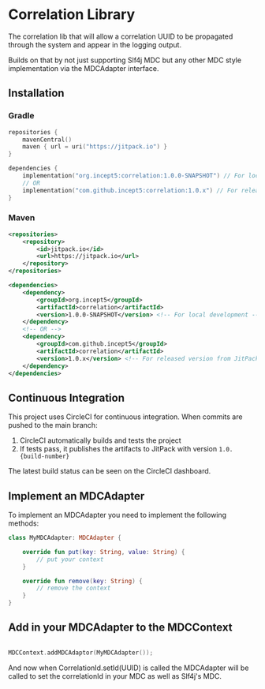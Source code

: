 # Correlation Library

The correlation lib that will allow a correlation UUID to be propagated through the system and appear in the logging output.

Builds on that by not just supporting Slf4j MDC but any other MDC style implementation via the MDCAdapter interface.

## Installation

### Gradle

```kotlin
repositories {
    mavenCentral()
    maven { url = uri("https://jitpack.io") }
}

dependencies {
    implementation("org.incept5:correlation:1.0.0-SNAPSHOT") // For local development
    // OR
    implementation("com.github.incept5:correlation:1.0.x") // For released version from JitPack
}
```

### Maven

```xml
<repositories>
    <repository>
        <id>jitpack.io</id>
        <url>https://jitpack.io</url>
    </repository>
</repositories>

<dependencies>
    <dependency>
        <groupId>org.incept5</groupId>
        <artifactId>correlation</artifactId>
        <version>1.0.0-SNAPSHOT</version> <!-- For local development -->
    </dependency>
    <!-- OR -->
    <dependency>
        <groupId>com.github.incept5</groupId>
        <artifactId>correlation</artifactId>
        <version>1.0.x</version> <!-- For released version from JitPack -->
    </dependency>
</dependencies>
```

## Continuous Integration

This project uses CircleCI for continuous integration. When commits are pushed to the main branch:

1. CircleCI automatically builds and tests the project
2. If tests pass, it publishes the artifacts to JitPack with version `1.0.{build-number}`

The latest build status can be seen on the CircleCI dashboard.

## Implement an MDCAdapter

To implement an MDCAdapter you need to implement the following methods:

```kotlin
class MyMDCAdapter: MDCAdapter {

    override fun put(key: String, value: String) {
        // put your context 
    }

    override fun remove(key: String) {
        // remove the context
    }
}
```

## Add in your MDCAdapter to the MDCContext

```kotlin

MDCContext.addMDCAdaptor(MyMDCAdapter());

```

And now when CorrelationId.setId(UUID) is called the MDCAdapter will be called to set the correlationId in your MDC as well as Slf4j's MDC.

